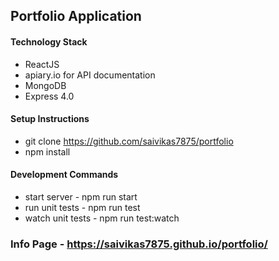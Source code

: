 ##  Portfolio Application

#### Technology Stack
- ReactJS
- apiary.io for API documentation
- MongoDB
- Express 4.0

#### Setup Instructions 
- git clone https://github.com/saivikas7875/portfolio
- npm install

#### Development Commands
- start server    -  npm run start
- run unit tests   - npm run test
- watch unit tests - npm run test:watch

### Info Page - https://saivikas7875.github.io/portfolio/
